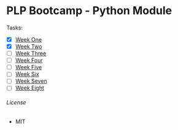 # PLP Bootcamp - Python Module

Tasks:

- [x] [Week One](./wk-one/user_input.py)
- [x] [Week Two](./wk-two/list.py)
- [ ] [Week Three]()
- [ ] [Week Four]()
- [ ] [Week Five]()
- [ ] [Week Six]()
- [ ] [Week Seven]()
- [ ] [Week Eight]()

###### License

- MIT
